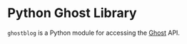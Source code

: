 Python Ghost Library
====================

`ghostblog` is a Python module for accessing the
[Ghost](https://github.com/TryGhost/Ghost) API.
